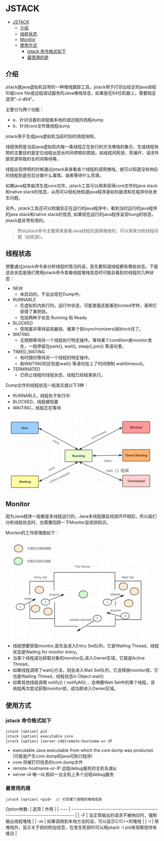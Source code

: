 # JSTACK
- [JSTACK](#jstack)
  - [介绍](#介绍)
  - [线程状态](#线程状态)
  - [Monitor](#monitor)
  - [使用方式](#使用方式)
    - [jstack 命令格式如下](#jstack-命令格式如下)
    - [最常用的是](#最常用的是)

## 介绍
jstack是java虚拟机自带的一种堆栈跟踪工具。jstack用于打印出给定的java进程ID或core file或远程调试服务的Java堆栈信息，如果是在64位机器上，需要指定选项"-J-d64"。

主要分为两个功能： 
- a．针对活着的进程做本地的或远程的线程dump
- b．针对core文件做线程dump

jstack用于生成java虚拟机当前时刻的线程快照。

线程快照是当前java虚拟机内每一条线程正在执行的方法堆栈的集合，生成线程快照的主要目的是定位线程出现长时间停顿的原因，如线程间死锁、死循环、请求外部资源导致的长时间等待等。

线程出现停顿的时候通过jstack来查看各个线程的调用堆栈，就可以知道没有响应的线程到底在后台做什么事情，或者等待什么资源。 

如果java程序崩溃生成core文件，jstack工具可以用来获得core文件的java stack和native stack的信息，从而可以轻松地知道java程序是如何崩溃和在程序何处发生问题。

另外，jstack工具还可以附属到正在运行的java程序中，看到当时运行的java程序的java stack和native stack的信息, 如果现在运行的java程序呈现hung的状态，jstack是非常有用的。

> 所以jstack命令主要用来查看Java线程的调用堆栈的，可以用来分析线程问题（如死锁）。

## 线程状态
想要通过jstack命令来分析线程的情况的话，首先要知道线程都有哪些状态，下面这些状态是我们使用jstack命令查看线程堆栈信息时可能会看到的线程的几种状态：

- NEW
  - 未启动的。不会出现在Dump中。
- RUNNABLE
  - 在虚拟机内执行的。运行中状态，可能里面还能看到locked字样，表明它获得了某把锁。
  - 包括两种子状态 Running 和 Ready
- BLOCKED
  - 受阻塞并等待监视器锁。被某个锁(synchronizers)給block住了。
- WATING
  - 无限期等待另一个线程执行特定操作。等待某个condition或monitor发生，一般停留在park(), wait(), sleep(),join() 等语句里。
- TIMED_WATING
  - 有时限的等待另一个线程的特定操作。
  - 和WAITING的区别是wait() 等语句加上了时间限制 wait(timeout)。
- TERMINATED
  - 已终止线程的线程状态，线程已经结束执行。

Dump文件的线程状态一般其实就以下3种：
- RUNNABLE，线程处于执行中
- BLOCKED，线程被阻塞
- WAITING，线程正在等待

![ThreadStatus](assets/thread-status.png)

## Monitor
因为Java程序一般都是多线程运行的，Java多线程跟监视锁环环相扣，所以我们分析线程状态时，也需要回顾一下Monitor监视锁知识。

Monitor的工作原理图如下：

![JVM-Monitor](assets/jvm-monitor.png)
- 线程想要获取monitor,首先会进入Entry Set队列，它是Waiting Thread，线程状态是Waiting for monitor entry。
- 当某个线程成功获取对象的monitor后,进入Owner区域，它就是Active Thread。
- 如果线程调用了wait()方法，则会进入Wait Set队列，它会释放monitor锁，它也是Waiting Thread，线程状态in Object.wait()
- 如果其他线程调用 notify() / notifyAll() ，会唤醒Wait Set中的某个线程，该线程再次尝试获取monitor锁，成功即进入Owner区域。

## 使用方式

### jstack 命令格式如下
```shell
jstack [option] pid 
jstack [option] executable core 
jstack [option] [server-id@]remote-hostname-or-IP 
```

- executable Java executable from which the core dump was produced.(可能是产生core dump的java可执行程序)
- core 将被打印信息的core dump文件
- remote-hostname-or-IP 远程debug服务的主机名或ip
- server-id 唯一id,假如一台主机上多个远程debug服务

### 最常用的是
```shell
jstack [option] <pid>  // 打印某个进程的堆栈信息
```

Option参数: 
| 选项 | 作用                                                                            |
| ---- | ------------------------------------------------------------------------------- |
| -F   | 当正常输出的请求不被响应时，强制输出线程堆栈                                    |
| -m   | 如果调用到本地方法的话，可以显示C/C++的堆栈                                     |
| -l   | 除堆栈外，显示关于锁的附加信息，在发生死锁时可以用jstack -l pid来观察锁持有情况 |


